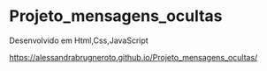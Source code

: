 # Projeto_mensagens_ocultas

Desenvolvido em Html,Css,JavaScript

https://alessandrabrugneroto.github.io/Projeto_mensagens_ocultas/
